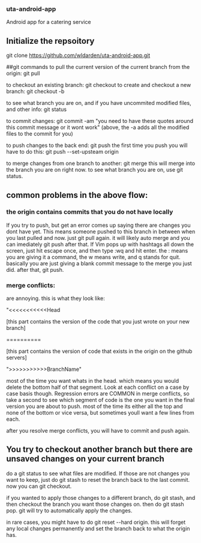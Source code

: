 ### uta-android-app
Android app for a catering service
## Initialize the repsoitory
git clone https://github.com/wldarden/uta-android-app.git

##git commands
to pull the current version of the current branch from the origin:
git pull

to checkout an existing branch:
git checkout <branchName>
to create and checkout a new branch:
git checkout -b <branchName>

to see what branch you are on, and if you have uncommited modified files, and other info:
git status

to commit changes:
git commit -am "you need to have these quotes around this commit message or it wont work"
(above, the -a adds all the modified files to the commit for you)

to push changes to the back end:
git push
the first time you push you will have to do this:
git push --set-upsteam origin <yourBranchName>

to merge changes from one branch to another:
git merge <otherBranchName>
this will merge <otherBranchName> into the branch you are on right now. to see what branch you are on, use git status.

## common problems in the above flow:
### the origin contains commits that you do not have locally
If you try to push, but get an error comes up saying there are changes you dont have yet. This means
someone pushed to this branch in between when you last pulled and now. just git pull again. it will
likely auto merge and you can imediately git push after that. If Vim pops up with hashtags all down the screen,
just hit escape once, and then type :wq and hit enter. the : means you are giving it a command, the w
means write, and q stands for quit. basically you are just giving a blank commit message to the merge
you just did. after that, git push.

### merge conflicts:

are annoying. this is what they look like:

"<<<<<<<<<<<Head

[this part contains the version of the code that you just wrote on your new branch]

==========

[this part contains the version of code that exists in the origin on the github servers]

">>>>>>>>>>>BranchName"

most of the time you want whats in the head. which means you would delete the bottom half of that
segment. Look at each conflict on a case by case basis though. Regression errors are COMMON in merge
conflicts, so take a second to see which segment of code is the one you want in the final version you
 are about to push.
 most of the time its either all the top and none of the bottom or vice versa, but sometimes youll want
 a few lines from each.

 after you resolve merge conflicts, you will have to commit and push again.

## You try to checkout another branch but there are unsaved changes on your current branch
do a git status to see what files are modified. If those are not changes you want to keep,
just do git stash to reset the branch back to the last commit. now you can git checkout.

if you wanted to apply those changes to a different branch, do git stash, and then checkout the branch
you want those changes on. then do git stash pop. git will try to automatically apply the changes.

in rare cases, you might have to do git reset --hard origin. this will forget any local changes permanently
and set the branch back to what the origin has.